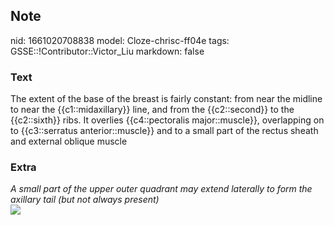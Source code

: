 ## Note
nid: 1661020708838
model: Cloze-chrisc-ff04e
tags: GSSE::!Contributor::Victor_Liu
markdown: false

### Text
<div>
  The extent of the base of the breast is fairly constant: from
  near the midline to near the {{c1::midaxillary}} line, and from
  the {{c2::second}} to the {{c2::sixth}} ribs. It overlies
  {{c4::pectoralis major::muscle}}, overlapping on to
  {{c3::serratus anterior::muscle}} and to a small part of the
  rectus sheath and external oblique muscle
</div>

### Extra
<div>
  <i>A small part of the upper outer quadrant may extend laterally
  to form the axillary tail (but not always present)</i>
</div>
<div><img src=
"paste-c067f14fc7a7622d4e881e98632a3bcf6160f540.jpg"></div>
